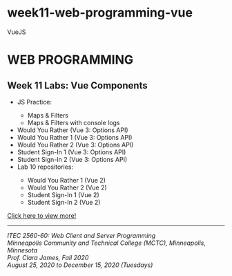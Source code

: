 # week11-web-programming-vue

VueJS

<h1>WEB PROGRAMMING</h1>

<h2>Week 11 Labs: Vue Components</h2>

<ul>
  <li>JS Practice: </li>
    <ul>
      <li>Maps & Filters</li>
      <li>Maps & Filters with console logs</li>
    </ul>
  <li>Would You Rather (Vue 3: Options API)</li>
  <li>Would You Rather 1 (Vue 3: Options API)</li>
  <li>Would You Rather 2 (Vue 3: Options API)</li>
  <li>Student Sign-In 1 (Vue 3: Options API)</li>
  <li>Student Sign-In 2 (Vue 3: Options API)</li>
  <li>Lab 10 repositories: </li>
    <ul>
      <li>Would You Rather 1 (Vue 2)</li>
      <li>Would You Rather 2 (Vue 2)</li>
      <li>Student Sign-In 1 (Vue 2)</li>
      <li>Student Sign-In 2 (Vue 2)</li>
    </ul>
</ul>

<a href="https://myverdict.github.io/week11-web-programming-vue/index.html">
  Click here to view more!
</a>

<hr />

<p>
  <i>
    ITEC 2560-60: Web Client and Server Programming
    <br />
    Minneapolis Community and Technical College (MCTC), Minneapolis, Minnesota
    <br />
    Prof. Clara James, Fall 2020
    <br />
    August 25, 2020 to December 15, 2020 (Tuesdays)
  </i>
</p>
